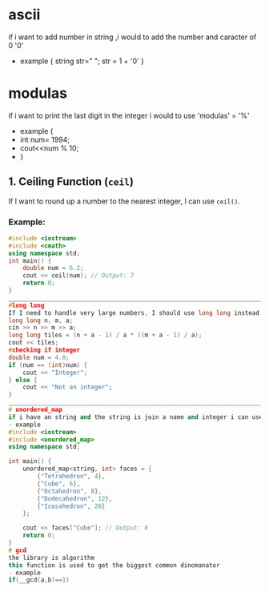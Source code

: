 # ascii 
if i want to add number in string ,i would to add the number and caracter of 0 '0'
- example {
string str=" ";
str = 1 + '0'
}
# modulas
if i want to print the last digit in the integer i would to use 'modulas' = '%'
- example {
- int num= 1994;
- cout<<num % 10;
- }

## 1. Ceiling Function (`ceil`)
If I want to round up a number to the nearest integer, I can use `ceil()`.  
### Example:
```cpp
#include <iostream>
#include <cmath>
using namespace std;
int main() {
    double num = 6.2;
    cout << ceil(num); // Output: 7
    return 0;
}
______________________________________________________________________________________________________________________________________________________________________________
#long long
If I need to handle very large numbers, I should use long long instead of int to avoid overflow.
long long n, m, a;
cin >> n >> m >> a;
long long tiles = (n + a - 1) / a * ((m + a - 1) / a);
cout << tiles;
#checking if integer
double num = 4.0;
if (num == (int)num) {
    cout << "Integer";
} else {
    cout << "Not an integer";
}
______________________________________________________________________________________________________________________________________________________________________________
# unordered_map
if i have an string and the string is join a name and integer i can use unordered_map
- example
#include <iostream>
#include <unordered_map>
using namespace std;

int main() {
    unordered_map<string, int> faces = {
        {"Tetrahedron", 4},
        {"Cube", 6},
        {"Octahedron", 8},
        {"Dodecahedron", 12},
        {"Icosahedron", 20}
    };

    cout << faces["Cube"]; // Output: 6
    return 0;
}
# gcd
the library is algorithm
this function is used to get the biggest common dinomanator
- example
if(__gcd(a,b)==1)
